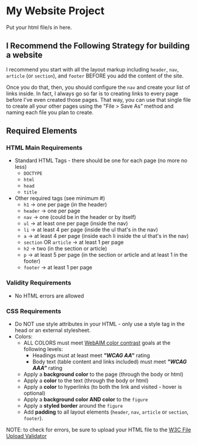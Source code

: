 # My Website Project
Put your html file/s in here. 

## I Recommend the Following Strategy for building a website
I recommend you start with all the layout markup including `header`, `nav`, `article` (or `section`), and `footer` BEFORE you add the content of the site. 

Once you do that, then, you should configure the `nav` and create your list of links inside. In fact, I always go so far is to creating links to every page before I've even created those pages. That way, you can use that single file to create all your other pages using the "File > Save As" method and naming each file you plan to create.

## Required Elements
### HTML Main Requirements
* Standard HTML Tags - there should be one for each page (no more no less)
    - `DOCTYPE`
    - `html`
    - `head`
    - `title`
* Other required tags (see minimum #)
    - `h1` -> one per page (in the header)
    - `header` -> one per page
    - `nav`  -> one (could be in the header or by itself)
    - `ul` -> at least one per page (inside the nav)
    - `li` -> at least 4 per page (inside the ul that's in the nav)
    - `a` -> at least 4 per page (inside each li inside the ul that's in the nav)
    - `section` OR `article` -> at least 1 per page
    - `h2` -> two (in the section or article)
    - `p`  -> at least 5 per page (in the section or article and at least 1 in the footer)
    - `footer` -> at least 1 per page

### Validity Requirements
* No HTML errors are allowed

### CSS Requirements
* Do NOT use style attributes in your HTML - only use a style tag in the head or an external stylesheet.
* Colors:
    - ALL COLORS must meet [WebAIM color contrast](https://webaim.org/resources/contrastchecker/) goals at the following levels:
        * Headings must at least meet ***"WCAG AA"*** rating
        * Body text (table content and links included) must meet ***"WCAG AAA"*** rating
    - Apply a **background color** to the page (through the body or html)
    - Apply a **color** to the text (through the body or html)
    - Apply a **color** to hyperlinks (to both the link and visited - hover is optional)
    - Apply a **background color AND color** to the `figure`
    - Apply a **styled border** around the `figure`
    - Add **padding** to all layout elements (`header`, `nav`, `article` or `section`, `footer`).

NOTE: to check for errors, be sure to upload your HTML file to the [W3C File Upload Validator](https://validator.w3.org/#validate_by_upload)
